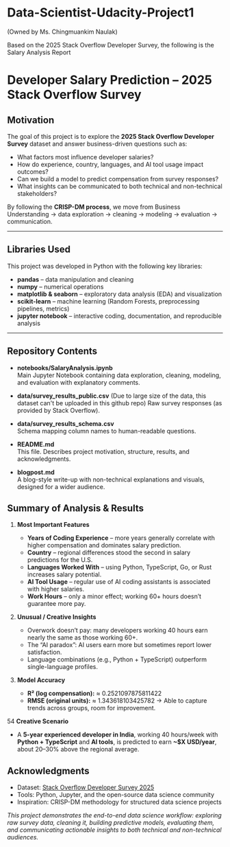 # Data-Scientist-Udacity-Project1
(Owned by Ms. Chingmuankim Naulak)

Based on the 2025 Stack Overflow Developer Survey, the following is the Salary Analysis Report
#  Developer Salary Prediction – 2025 Stack Overflow Survey

##  Motivation
The goal of this project is to explore the **2025 Stack Overflow Developer Survey** dataset and answer business-driven questions such as:

- What factors most influence developer salaries?  
- How do experience, country, languages, and AI tool usage impact outcomes?  
- Can we build a model to predict compensation from survey responses?  
- What insights can be communicated to both technical and non-technical stakeholders?  

By following the **CRISP-DM process**, we move from Business Understanding  →  data exploration → cleaning → modeling → evaluation → communication.

---

##  Libraries Used
This project was developed in Python with the following key libraries:

- **pandas** – data manipulation and cleaning  
- **numpy** – numerical operations  
- **matplotlib & seaborn** – exploratory data analysis (EDA) and visualization  
- **scikit-learn** – machine learning (Random Forests, preprocessing pipelines, metrics)  
- **jupyter notebook** – interactive coding, documentation, and reproducible analysis  

---

## Repository Contents
- **notebooks/SalaryAnalysis.ipynb**  
  Main Jupyter Notebook containing data exploration, cleaning, modeling, and evaluation with explanatory comments.

- **data/survey_results_public.csv** (Due to large size of the data, this dataset can't be uploaded in this github repo)
  Raw survey responses (as provided by Stack Overflow).

- **data/survey_results_schema.csv**  
  Schema mapping column names to human-readable questions.

- **README.md**  
  This file. Describes project motivation, structure, results, and acknowledgments.

- **blogpost.md**  
  A blog-style write-up with non-technical explanations and visuals, designed for a wider audience.



##  Summary of Analysis & Results
1. **Most Important Features**
   - **Years of Coding Experience** – more years generally correlate with higher compensation and dominates salary prediction.  
   - **Country** – regional differences stood the second in salary predictions for the U.S.  
   - **Languages Worked With** – using Python, TypeScript, Go, or Rust increases salary potential.  
   - **AI Tool Usage** – regular use of AI coding assistants is associated with higher salaries.  
   - **Work Hours** – only a minor effect; working 60+ hours doesn’t guarantee more pay.

2. **Unusual / Creative Insights**  
   - Overwork doesn’t pay: many developers working 40 hours earn nearly the same as those working 60+.  
   - The “AI paradox”: AI users earn more but sometimes report lower satisfaction.  
   - Language combinations (e.g., Python + TypeScript) outperform single-language profiles.

3. **Model Accuracy**  
   - **R² (log compensation):** ≈ 0.2521097875811422
   - **RMSE (original units):** ≈   1.343618103425782
   → Able to capture trends across groups, room for improvement.

54 **Creative Scenario**  
   - A **5-year experienced developer in India**, working 40 hours/week with **Python + TypeScript** and **AI tools**, is predicted to earn **~$X USD/year**, about 20–30% above the regional average.



##  Acknowledgments
- Dataset: [Stack Overflow Developer Survey 2025](https://insights.stackoverflow.com/survey)  
- Tools: Python, Jupyter, and the open-source data science community  
- Inspiration: CRISP-DM methodology for structured data science projects  



*This project demonstrates the end-to-end data science workflow: exploring raw survey data, cleaning it, building predictive models, evaluating them, and communicating actionable insights to both technical and non-technical audiences.*

